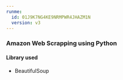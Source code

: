 ```yaml
---
runme:
  id: 01J9K7NG4KE9NRMPWR4JHAZM1N
  version: v3
---
```


### Amazon Web Scrapping using Python

#### Library used
* BeautifulSoup